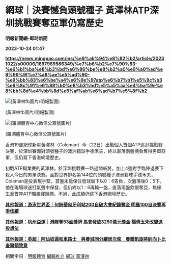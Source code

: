 # 網球｜決賽憾負頭號種子 黃澤林ATP深圳挑戰賽奪亞軍仍寫歷史
**明報新聞網-即時新聞**

**2023-10-24 01:47**

**https://news.mingpao.com/ins/%e9%ab%94%e8%82%b2/article/20231022/s00006/1697969586349/%e7%b6%b2%e7%90%83-%e6%b1%ba%e8%b3%bd%e6%86%be%e8%b2%a0%e9%a0%ad%e8%99%9f%e7%a8%ae%e5%ad%90-%e9%bb%83%e6%be%a4%e6%9e%97atp%e6%b7%b1%e5%9c%b3%e6%8c%91%e6%88%b0%e8%b3%bd%e5%a5%aa%e4%ba%9e%e8%bb%8d%e4%bb%8d%e5%af%ab%e6%ad%b7%e5%8f%b2**

![(黃澤林fb圖片/明報製圖)](https://fs.mingpao.com/ins/20231022/s00006/64da0c0a07a2ec60561749aea530eb57.jpg)

(黃澤林fb圖片/明報製圖)

![(羅湖體育中心微信公眾號圖片)](https://fs.mingpao.com/ins/20231022/s00006/695d6c8d0478528011f6f2067a5c89a3.jpg)

(羅湖體育中心微信公眾號圖片)

香港19歲網球新星黃澤林（Coleman）今（22日）出戰個人首個ATP巡迴挑戰賽決賽，於深圳賽面對頭號種子的澳洲籍球手德禾夫，終以直落兩盤憾負奪得男單亞軍，但仍寫下香港網壇歷史。

初戰ATP職業賽的黃澤林，於深圳挑戰賽一路過關斬將，加上4強對手臨陣退賽下殺入今日的男單決賽。面對世界排名第144位的頭號種子澳洲籍球手德禾夫，Coleman是役表現手緊，首盤未能保住發球局下以0：6告負，次盤落後0：5下，他在現場球迷打氣聲中保發，但仍終以1：6再輸一盤，直落兩盤飲恨奪亞，無緣生涯首座ATP職業賽錦標。不過，此成績仍寫下香港網壇歷史。

[**其他報道：游泳世界盃｜何詩蓓匈牙利站200自破大會紀錄奪金 明晨100自決賽再爭佳績**](https://news.mingpao.com/ins/%e9%ab%94%e8%82%b2/article/20231022/s00006/1697966638805/%e6%b8%b8%e6%b3%b3%e4%b8%96%e7%95%8c%e7%9b%83-%e4%bd%95%e8%a9%a9%e8%93%93%e5%8c%88%e7%89%99%e5%88%a9%e7%ab%99200%e8%87%aa%e7%a0%b4%e5%a4%a7%e6%9c%83%e7%b4%80%e9%8c%84%e5%a5%aa%e9%87%91-%e6%98%8e%e6%99%a8100%e8%87%aa%e6%b1%ba%e8%b3%bd%e5%86%8d%e7%88%ad%e4%bd%b3%e7%b8%be)

[**其他報道：杭州亞運｜港隊奪53面獎牌 馬會發放3250萬元獎金 楊倩玉未改變退役想法**](https://news.mingpao.com/ins/%e9%ab%94%e8%82%b2/article/20231022/s00006/1697964727512/%e6%9d%ad%e5%b7%9e%e4%ba%9e%e9%81%8b-%e6%b8%af%e9%9a%8a%e5%a5%aa53%e9%9d%a2%e7%8d%8e%e7%89%8c-%e9%a6%ac%e6%9c%83%e7%99%bc%e6%94%be3250%e8%90%ac%e5%85%83%e7%8d%8e%e9%87%91-%e6%a5%8a%e5%80%a9%e7%8e%89%e6%9c%aa%e6%94%b9%e8%ae%8a%e9%80%80%e5%bd%b9%e6%83%b3%e6%b3%95)

**[其他報道：英超｜阿仙奴逼和車路士　與曼城同分續居次席　曼聯凱旋將帥向卜比查爾頓致意](https://news.mingpao.com/ins/%e9%ab%94%e8%82%b2/article/20231022/s00006/1697962483615/%e8%8b%b1%e8%b6%85-%e9%98%bf%e4%bb%99%e5%a5%b4%e9%80%bc%e5%92%8c%e8%bb%8a%e8%b7%af%e5%a3%ab-%e8%88%87%e6%9b%bc%e5%9f%8e%e5%90%8c%e5%88%86%e7%ba%8c%e5%b1%85%e6%ac%a1%e5%b8%ad-%e6%9b%bc%e8%81%af%e5%87%b1%e6%97%8b%e5%b0%87%e5%b8%a5%e5%90%91%e5%8d%9c%e6%af%94%e6%9f%a5%e7%88%be%e9%a0%93%e8%87%b4%e6%84%8f)**

相關字詞﹕[明報體育](https://news.mingpao.com/ins/%e9%ab%94%e8%82%b2/article/20231022/s00006/php/search2.php?pnssection=all&inssection=all&searchtype=A&keywords=%E6%98%8E%E5%A0%B1%E9%AB%94%E8%82%B2) [編輯推介](https://news.mingpao.com/ins/%e9%ab%94%e8%82%b2/article/20231022/s00006/php/search2.php?pnssection=all&inssection=all&searchtype=A&keywords=%E7%B7%A8%E8%BC%AF%E6%8E%A8%E4%BB%8B) [網球](https://news.mingpao.com/ins/%e9%ab%94%e8%82%b2/article/20231022/s00006/php/search2.php?pnssection=all&inssection=all&searchtype=A&keywords=%E7%B6%B2%E7%90%83) [黃澤林](https://news.mingpao.com/ins/%e9%ab%94%e8%82%b2/article/20231022/s00006/php/search2.php?pnssection=all&inssection=all&searchtype=A&keywords=%E9%BB%83%E6%BE%A4%E6%9E%97)